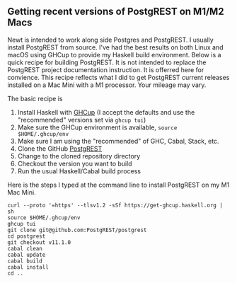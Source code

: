 
## Getting recent versions of PostgREST on M1/M2 Macs

Newt is intended to work along side Postgres and PostgREST. I usually install PostgREST from source.  I've had the best results on both Linux and macOS using GHCup to provide my Haskell build environment.  Below is a quick recipe for building PostgREST. It is not intended to replace the PostgREST project documentation instruction. It is offerred here for convience. This recipe reflects what I did to get PostgREST current releases installed on a Mac Mini with a M1 processor. Your mileage may vary.

The basic recipe is

1. Install Haskell with [GHCup](https://www.haskell.org/ghcup/) (I accept the defaults and use the "recommended" versions set via `ghcup tui`)
2. Make sure the GHCup environment is available, `source $HOME/.ghcup/env`
3. Make sure I am using the "recommended" of GHC, Cabal, Stack, etc.
4. Clone the GitHub [PostgREST](https://github.com/PostgREST/postgrest)
5. Change to the cloned repository directory
6. Checkout the version you want to build
7. Run the usual Haskell/Cabal build process

Here is the steps I typed at the command line to install PostgREST on my M1 Mac Mini.

~~~
curl --proto '=https' --tlsv1.2 -sSf https://get-ghcup.haskell.org | sh
source $HOME/.ghcup/env
ghcup tui
git clone git@github.com:PostgREST/postgrest
cd postgrest
git checkout v11.1.0
cabal clean
cabal update
cabal build
cabal install
cd ..
~~~

